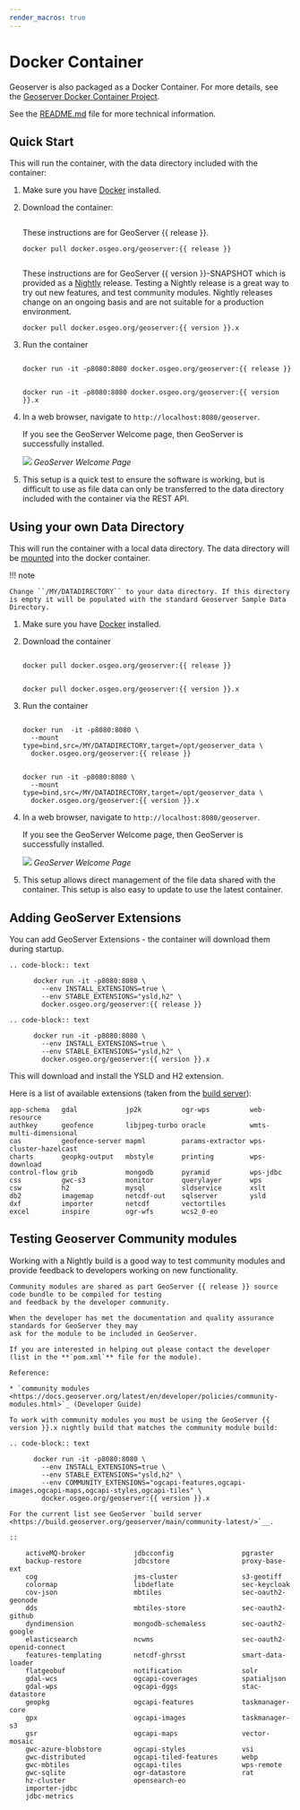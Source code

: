 ```yaml
---
render_macros: true
---
```


# Docker Container

Geoserver is also packaged as a Docker Container. For more details, see the [Geoserver Docker Container Project](https://github.com/geoserver/docker).

See the [README.md](https://github.com/geoserver/docker/blob/master/README.md) file for more technical information.

## Quick Start

This will run the container, with the data directory included with the container:

1.  Make sure you have [Docker](https://www.docker.com/) installed.

2.  Download the container:

    ``` not snapshot
    ```

    These instructions are for GeoServer {{ release }}.

    ``` text
    docker pull docker.osgeo.org/geoserver:{{ release }}
    ```

    ``` snapshot
    ```

    These instructions are for GeoServer {{ version }}-SNAPSHOT which is provided as a [Nightly](https://geoserver.org/release/main) release. Testing a Nightly release is a great way to try out new features, and test community modules. Nightly releases change on an ongoing basis and are not suitable for a production environment.

    ``` text
    docker pull docker.osgeo.org/geoserver:{{ version }}.x
    ```

3.  Run the container

    ``` not snapshot
    ```

    ``` text
    docker run -it -p8080:8080 docker.osgeo.org/geoserver:{{ release }}
    ```

    ``` snapshot
    ```

    ``` text
    docker run -it -p8080:8080 docker.osgeo.org/geoserver:{{ version }}.x
    ```

4.  In a web browser, navigate to `http://localhost:8080/geoserver`.

    If you see the GeoServer Welcome page, then GeoServer is successfully installed.

    ![](images/success.png)
    *GeoServer Welcome Page*

5.  This setup is a quick test to ensure the software is working, but is difficult to use as file data can only be transferred to the data directory included with the container via the REST API.

## Using your own Data Directory

This will run the container with a local data directory. The data directory will be [mounted](https://docs.docker.com/storage/bind-mounts/) into the docker container.

!!! note

    Change ``/MY/DATADIRECTORY`` to your data directory. If this directory is empty it will be populated with the standard Geoserver Sample Data Directory.

1.  Make sure you have [Docker](https://www.docker.com/) installed.

2.  Download the container

    ``` not snapshot
    ```

    ``` text
    docker pull docker.osgeo.org/geoserver:{{ release }}
    ```

    ``` snapshot
    ```

    ``` text
    docker pull docker.osgeo.org/geoserver:{{ version }}.x
    ```

3.  Run the container

    ``` not snapshot
    ```

    ``` text
    docker run  -it -p8080:8080 \
      --mount type=bind,src=/MY/DATADIRECTORY,target=/opt/geoserver_data \
      docker.osgeo.org/geoserver:{{ release }}
    ```

    ``` snapshot
    ```

    ``` text
    docker run -it -p8080:8080 \
      --mount type=bind,src=/MY/DATADIRECTORY,target=/opt/geoserver_data \
      docker.osgeo.org/geoserver:{{ version }}.x
    ```

4.  In a web browser, navigate to `http://localhost:8080/geoserver`.

    If you see the GeoServer Welcome page, then GeoServer is successfully installed.

    ![](images/success.png)
    *GeoServer Welcome Page*

5.  This setup allows direct management of the file data shared with the container. This setup is also easy to update to use the latest container.

## Adding GeoServer Extensions

You can add GeoServer Extensions - the container will download them during startup.

``` not snapshot
.. code-block:: text

      docker run -it -p8080:8080 \
        --env INSTALL_EXTENSIONS=true \
        --env STABLE_EXTENSIONS="ysld,h2" \
        docker.osgeo.org/geoserver:{{ release }}
```

``` snapshot
.. code-block:: text

      docker run -it -p8080:8080 \
        --env INSTALL_EXTENSIONS=true \
        --env STABLE_EXTENSIONS="ysld,h2" \
        docker.osgeo.org/geoserver:{{ version }}.x
```

This will download and install the YSLD and H2 extension.

Here is a list of available extensions (taken from the [build server](https://build.geoserver.org/geoserver/main/ext-latest/)):

    app-schema   gdal            jp2k          ogr-wps          web-resource
    authkey      geofence        libjpeg-turbo oracle           wmts-multi-dimensional
    cas          geofence-server mapml         params-extractor wps-cluster-hazelcast
    charts       geopkg-output   mbstyle       printing         wps-download
    control-flow grib            mongodb       pyramid          wps-jdbc
    css          gwc-s3          monitor       querylayer       wps
    csw          h2              mysql         sldservice       xslt
    db2          imagemap        netcdf-out    sqlserver        ysld
    dxf          importer        netcdf        vectortiles      
    excel        inspire         ogr-wfs       wcs2_0-eo

## Testing Geoserver Community modules

Working with a Nightly build is a good way to test community modules and provide feedback to developers working on new functionality.

``` not snapshot
Community modules are shared as part GeoServer {{ release }} source code bundle to be compiled for testing
and feedback by the developer community.

When the developer has met the documentation and quality assurance standards for GeoServer they may
ask for the module to be included in GeoServer.

If you are interested in helping out please contact the developer (list in the **`pom.xml`** file for the module).

Reference:

* `community modules <https://docs.geoserver.org/latest/en/developer/policies/community-modules.html>`_ (Developer Guide)
```

``` snapshot
To work with community modules you must be using the GeoServer {{ version }}.x nightly build that matches the community module build:

.. code-block:: text

      docker run -it -p8080:8080 \
        --env INSTALL_EXTENSIONS=true \
        --env STABLE_EXTENSIONS="ysld,h2" \
        --env COMMUNITY_EXTENSIONS="ogcapi-features,ogcapi-images,ogcapi-maps,ogcapi-styles,ogcapi-tiles" \
        docker.osgeo.org/geoserver:{{ version }}.x

For the current list see GeoServer `build server <https://build.geoserver.org/geoserver/main/community-latest/>`__.

::

    activeMQ-broker            jdbcconfig                 pgraster                    
    backup-restore             jdbcstore                  proxy-base-ext              
    cog                        jms-cluster                s3-geotiff                  
    colormap                   libdeflate                 sec-keycloak             
    cov-json                   mbtiles                    sec-oauth2-geonode          
    dds                        mbtiles-store              sec-oauth2-github           
    dyndimension               mongodb-schemaless         sec-oauth2-google           
    elasticsearch              ncwms                      sec-oauth2-openid-connect   
    features-templating        netcdf-ghrsst              smart-data-loader           
    flatgeobuf                 notification               solr                        
    gdal-wcs                   ogcapi-coverages           spatialjson                 
    gdal-wps                   ogcapi-dggs                stac-datastore              
    geopkg                     ogcapi-features            taskmanager-core            
    gpx                        ogcapi-images              taskmanager-s3              
    gsr                        ogcapi-maps                vector-mosaic
    gwc-azure-blobstore        ogcapi-styles              vsi                         
    gwc-distributed            ogcapi-tiled-features      webp                        
    gwc-mbtiles                ogcapi-tiles               wps-remote
    gwc-sqlite                 ogr-datastore              rat
    hz-cluster                 opensearch-eo                          
    importer-jdbc              
    jdbc-metrics                                      
```

